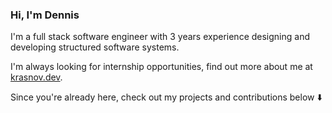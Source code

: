 ### Hi, I'm Dennis

I'm a full stack software engineer with 3 years experience designing and developing structured software systems.

I'm always looking for internship opportunities, find out more about me at [krasnov.dev](https://krasnov.dev).

Since you're already here, check out my projects and contributions below ⬇️

